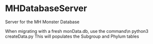 # MHDatabaseServer
Server for the MH Monster Database

When migrating with a fresh monData.db, use the command\n 
python3 createData.py
This will populates the Subgroup and Phylum tables
